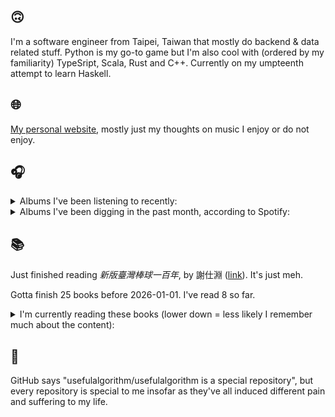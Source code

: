 ## 🙃

I'm a software engineer from Taipei, Taiwan that mostly do backend & data related stuff. Python is my go-to game but I'm also cool with (ordered by my familiarity) TypeSript, Scala, Rust and C++. Currently on my umpteenth attempt to learn Haskell.

## 🌐

[My personal website](https://usefulalgorithm.github.io/), mostly just my thoughts on music I enjoy or do not enjoy.

## 🎧

<details>
<summary>Albums I've been listening to recently:</summary>

- _This Is the Album of a Band Called Adebisi Shank_, by Adebisi Shank
- _Animal Death Already Breathing_, by YHWH Nailgun
- _Dead Channel Sky_, by clipping.

</details>

<details>
<summary>Albums I've been digging in the past month, according to Spotify:</summary>

- _Genuine Dexterity_, by Kenny Segal, K-The-I???
- _第八作品集『無題』_, by downy
- _End of the Middle_, by Richard Dawson
- _Cowards_, by Squid
- _Goyard Ibn Said_, by Ghais Guevara
- _如果每天都可以 happy happy 誰想要sad:＊- 合作的秘密_, by 陳嫺靜
- _Decide Which Way The Eyes Are Looking_, by Lina Tullgren
- _Dead Channel Sky_, by clipping.
- _Showbiz!_, by MIKE
- _Exivious_, by Exivious

</details>

## 📚

Just finished reading _新版臺灣棒球一百年_, by 謝仕淵 ([link](https://hardcover.app/books/b93cc34c-c4f4-4892-ad4d-0293f99b6308)). It's just meh.

Gotta finish 25 books before 2026-01-01. I've read 8 so far.

<details>
<summary>I'm currently reading these books (lower down = less likely I remember much about the content):</summary>

- _The Last Samurai_, by Helen DeWitt ([link](https://hardcover.app/books/the-last-samurai))
- _The Absence of Myth: Writings on Surrealism_, by Georges Bataille, Michael   Richardson ([link](https://hardcover.app/books/the-absence-of-myth-writings-on-surrealism))
- _Genesis and Trace: Derrida Reading Husserl and Heidegger_, by Paola Marrati, Simon Sparks ([link](https://hardcover.app/books/genesis-and-trace))
- _Philosophical Chemistry: Genealogy of a Scientific Field_, by Manuel DeLanda ([link](https://hardcover.app/books/philosophical-chemistry))
- _Political Categories: Thinking Beyond Concepts_, by Michael Marder ([link](https://hardcover.app/books/political-categories))
- _Regeneration_, by Pat Barker ([link](https://hardcover.app/books/regeneration-1991))
- _K-punk_, by Mark Fisher ([link](https://hardcover.app/books/k-punk-2018))
- _A Biography of Ordinary Man: On Authorities and Minorities_, by François Laruelle, Jessie Hock, and friends ([link](https://hardcover.app/books/a-biography-of-ordinary-man))
- _A Short History of Decay_, by Emil M. Cioran, Richard Howard ([link](https://hardcover.app/books/a-short-history-of-decay))
- _Anti-Oedipus_, by Gilles Deleuze, Félix Guattari ([link](https://hardcover.app/books/anti-oedipus))
- _A Thousand Plateaus_, by Gilles Deleuze, Félix Guattari ([link](https://hardcover.app/books/a-thousand-plateaus))

</details>

## 💬

GitHub says "usefulalgorithm/usefulalgorithm is a special repository", but every repository is special to me insofar as they've all induced different pain and suffering to my life.